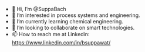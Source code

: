 - 👋 Hi, I’m @SuppaBach
- 👀 I’m interested in process systems and engineering.
- 🌱 I’m currently learning chemical engineering.
- 💞️ I’m looking to collaborate on smart technologies.
- 📫 How to reach me at Linkedin: https://www.linkedin.com/in/bsuppawat/

<!---
SuppaBach/SuppaBach is a ✨ special ✨ repository because its `README.md` (this file) appears on your GitHub profile.
You can click the Preview link to take a look at your changes.
--->
